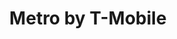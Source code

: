 ---
title: "Metro by T-Mobile"
url: /queens/metro-by-t-mobile-jamaica-avenue/
shop: mobile phone
---